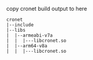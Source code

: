 copy cronet build output to here

	cronet
	|--include
	|--libs
	|  |--armeabi-v7a
	|  |  |---libcronet.so
	|  |--arm64-v8a
	|  |  |---libcronet.so